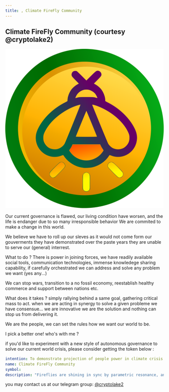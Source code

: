 ```yaml
---
title: , Climate FireFly Community
--- 
```

## Climate FireFly Community (courtesy @cryptolake2)

![](climfly.svg)
<style>
img[alt=] { max-width: 20vw; float: right }
</style>

Our current governance is flawed, our living condition have worsen,
and the life is endanger due to so many irresponsible behavior
We are commited to make a change in this world.

We believe we have to roll up our sleves as it would not come form our gouverments
they have demonstrated over the paste years they are unable to serve our (general) interrest.

What to do ?
There is power in joining forces, we have readily available social tools,
communication technologies, immense knowledege sharing capability,
if carefully orchestrated we can address and solve any problem we want
(yes any...)

We can stop wars, transition to a no fossil economy, reestablish healthy commerce and support
between nations etc.

What does it takes ? simply rallying behind a same goal, gathering critical mass to act.
when we are acting in synergy to solve a given probleme we have consensue...
we are innovative we are the solution and nothing can stop us from delivering it.


We are the people, we can set the rules how we want our world to be.

I pick a better one! who's with me ?


if you'd like to experiment with a new style of autonomous governance
to solve our current world crisis, please consider getting the token below :

```yaml
intention: To demonstrate projection of people power in climate crisis reversal
name: Climate FireFly Community
symbol: 
description: "Fireflies are shining in sync by parametric resonance, and so can we... we adopt the firefly model to coordonate our actions to restorative climate projects"
```

you may contact us
at our telegram group: [@cryptolake2](https://t.me/cryptolake2)

